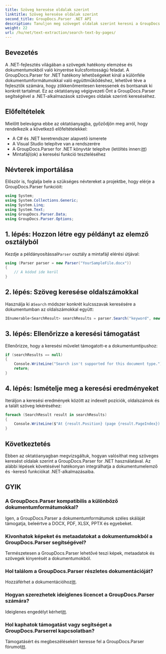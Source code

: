 ```yaml
---
title: Szöveg keresése oldalak szerint
linktitle: Szöveg keresése oldalak szerint
second_title: GroupDocs.Parser .NET API
description: Tanuljon meg szöveget oldalak szerint keresni a GroupDocs.Parser for .NET segítségével. A .NET-alkalmazások dokumentumaiból hatékonyan nyerhet ki meghatározott tartalmat.
weight: 22
url: /hu/net/text-extraction/search-text-by-pages/
---
```

## Bevezetés
A .NET-fejlesztés világában a szövegek hatékony elemzése és dokumentumokból való kinyerése kulcsfontosságú feladat. A GroupDocs.Parser for .NET hatékony lehetőségeket kínál a különféle dokumentumformátumokkal való együttműködéshez, lehetővé téve a fejlesztők számára, hogy zökkenőmentesen keressenek és bontsanak ki konkrét tartalmat. Ez az oktatóanyag végigvezeti Önt a GroupDocs.Parser segítségével a .NET-alkalmazások szöveges oldalak szerinti kereséséhez.
## Előfeltételek
Mielőtt belevágna ebbe az oktatóanyagba, győződjön meg arról, hogy rendelkezik a következő előfeltételekkel:
- A C# és .NET keretrendszer alapvető ismerete
- A Visual Studio telepítve van a rendszerére
-  A GroupDocs.Parser for .NET könyvtár telepítve (letöltés innen:[itt](https://releases.groupdocs.com/parser/net/))
- Mintafájl(ok) a keresési funkció teszteléséhez
## Névterek importálása
Először is, foglalja bele a szükséges névtereket a projektbe, hogy elérje a GroupDocs.Parser funkcióit:
```csharp
using System;
using System.Collections.Generic;
using System.Linq;
using System.Text;
using GroupDocs.Parser.Data;
using GroupDocs.Parser.Options;
```
## 1. lépés: Hozzon létre egy példányt az elemző osztályból
 Kezdje a példányosítással`Parser` osztály a mintafájl elérési útjával:
```csharp
using (Parser parser = new Parser("YourSampleFile.docx"))
{
    // A kódod ide kerül
}
```
## 2. lépés: Szöveg keresése oldalszámokkal
 Használja ki a`Search` módszer konkrét kulcsszavak keresésére a dokumentumban az oldalszámokkal együtt:
```csharp
IEnumerable<SearchResult> searchResults = parser.Search("keyword", new SearchOptions(false, false, false, true));
```
## 3. lépés: Ellenőrizze a keresési támogatást
Ellenőrizze, hogy a keresési művelet támogatott-e a dokumentumtípushoz:
```csharp
if (searchResults == null)
{
    Console.WriteLine("Search isn't supported for this document type.");
    return;
}
```
## 4. lépés: Ismételje meg a keresési eredményeket
Iteráljon a keresési eredmények között az indexelt pozíciók, oldalszámok és a talált szöveg lekéréséhez:
```csharp
foreach (SearchResult result in searchResults)
{
    Console.WriteLine($"At {result.Position} (page {result.PageIndex}): {result.Text}");
}
```
## Következtetés
Ebben az oktatóanyagban megvizsgáltuk, hogyan valósíthat meg szöveges keresést oldalak szerint a GroupDocs.Parser for .NET használatával. Az alábbi lépések követésével hatékonyan integrálhatja a dokumentumelemző és -kereső funkciókat .NET-alkalmazásaiba.

## GYIK
### A GroupDocs.Parser kompatibilis a különböző dokumentumformátumokkal?
Igen, a GroupDocs.Parser a dokumentumformátumok széles skáláját támogatja, beleértve a DOCX, PDF, XLSX, PPTX és egyebeket.
### Kivonhatok képeket és metaadatokat a dokumentumokból a GroupDocs.Parser segítségével?
Természetesen a GroupDocs.Parser lehetővé teszi képek, metaadatok és szövegek kinyerését a dokumentumokból.
### Hol találom a GroupDocs.Parser részletes dokumentációját?
 Hozzáférhet a dokumentációhoz[itt](https://tutorials.groupdocs.com/parser/net/).
### Hogyan szerezhetek ideiglenes licencet a GroupDocs.Parser számára?
 Ideiglenes engedélyt kérhet[itt](https://purchase.groupdocs.com/temporary-license/).
### Hol kaphatok támogatást vagy segítséget a GroupDocs.Parserrel kapcsolatban?
 Támogatásért és megbeszélésekért keresse fel a GroupDocs.Parser fórumot[itt](https://forum.groupdocs.com/c/parser/17).